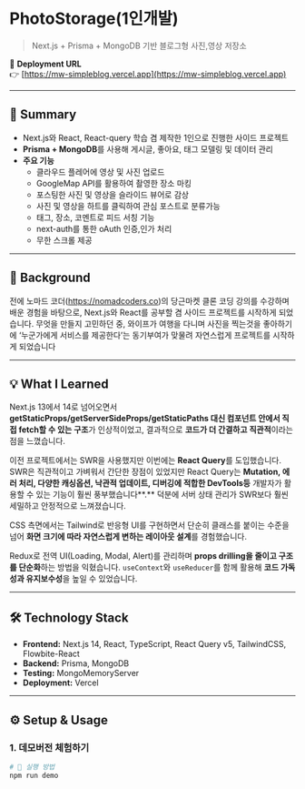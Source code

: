 # PhotoStorage(1인개발)
> Next.js + Prisma + MongoDB 기반 블로그형 사진,영상 저장소

🔗 **Deployment URL**  
👉 [https://mw-simpleblog.vercel.app](https://mw-simpleblog.vercel.app)  

---

## 📌 Summary
- Next.js와 React, React-query 학습 겸 제작한 1인으로 진행한 사이드 프로젝트 
- **Prisma + MongoDB**를 사용해 게시글, 좋아요, 태그 모델링 및 데이터 관리  
- **주요 기능**
  - 클라우드 플레어에 영상 및 사진 업로드
  - GoogleMap API를 활용하여 촬영한 장소 마킹
  - 포스팅한 사진 및 영상을 슬라이드 뷰어로 감상
  - 사진 및 영상을 하트를 클릭하여 관심 포스트로 분류가능
  - 태그, 장소, 코멘트로 피드 서칭 기능
  - next-auth를 통한 oAuth 인증,인가 처리
  - 무한 스크롤 제공
 
---

## 📖 Background
전에 노마드 코더(https://nomadcoders.co)의 당근마켓 클론 코딩 강의를 수강하며 배운 경험을 바탕으로, 
Next.js와 React를 공부할 겸 사이드 프로젝트를 시작하게 되었습니다. 무엇을 만들지 고민하던 중, 
와이프가 여행을 다니며 사진을 찍는것을 좋아하기에  ‘누군가에게 서비스를 제공한다’는 동기부여가 맞물려 자연스럽게 프로젝트를 시작하게 되었습니다

---

## 💡 What I Learned
Next.js 13에서 14로 넘어오면서 **getStaticProps/getServerSideProps/getStaticPaths 대신 컴포넌트 안에서 직접 fetch할 수 있는 구조**가 인상적이었고, 결과적으로 **코드가 더 간결하고 직관적**이라는 점을 느꼈습니다.

이전 프로젝트에서는 SWR을 사용했지만 이번에는 **React Query**를 도입했습니다. SWR은 직관적이고 가벼워서 간단한 장점이 있었지만 React Query는 **Mutation, 에러 처리, 다양한 캐싱옵션, 낙관적 업데이트, 디버깅에 적합한 DevTools등** 개발자가 활용할 수 있는 기능이 훨씬 풍부했습니다**.** 덕분에 서버 상태 관리가 SWR보다 훨씬 세밀하고 안정적으로 느껴졌습니다.

CSS 측면에서는 Tailwind로 반응형 UI를 구현하면서 단순히 클래스를 붙이는 수준을 넘어 **화면 크기에 따라 자연스럽게 변하는 레이아웃 설계**를 경험했습니다.

Redux로 전역 UI(Loading, Modal, Alert)를 관리하며 **props drilling을 줄이고 구조를 단순화**하는 방법을 익혔습니다. `useContext`와 `useReducer`를 함께 활용해 **코드 가독성과 유지보수성**을 높일 수 있었습니다.

---

## 🛠 Technology Stack
- **Frontend:** Next.js 14, React, TypeScript, React Query v5, TailwindCSS, Flowbite-React  
- **Backend:** Prisma, MongoDB  
- **Testing:** MongoMemoryServer  
- **Deployment:** Vercel  

---

## ⚙️ Setup & Usage

### 1. 데모버전 체험하기
```bash
# 🚀 실행 방법
npm run demo
